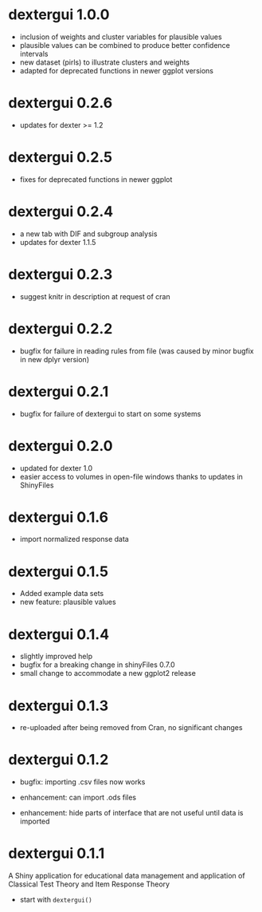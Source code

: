 # dextergui 1.0.0

* inclusion of weights and cluster variables for plausible values
* plausible values can be combined to produce better confidence intervals
* new dataset (pirls) to illustrate clusters and weights
* adapted for deprecated functions in newer ggplot versions

# dextergui 0.2.6

* updates for dexter >= 1.2

# dextergui 0.2.5

* fixes for deprecated functions in newer ggplot

# dextergui 0.2.4

* a new tab with DIF and subgroup analysis
* updates for dexter 1.1.5

# dextergui 0.2.3

* suggest knitr in description at request of cran

# dextergui 0.2.2

* bugfix for failure in reading rules from file (was caused by minor bugfix in new dplyr version)

# dextergui 0.2.1

* bugfix for failure of dextergui to start on some systems

# dextergui 0.2.0

* updated for dexter 1.0
* easier access to volumes in open-file windows thanks to updates in ShinyFiles

# dextergui 0.1.6

* import normalized response data

# dextergui 0.1.5

* Added example data sets
* new feature: plausible values

# dextergui 0.1.4

* slightly improved help
* bugfix for a breaking change in shinyFiles 0.7.0
* small change to accommodate a new ggplot2 release

# dextergui 0.1.3

* re-uploaded after being removed from Cran, no significant changes

# dextergui 0.1.2

* bugfix: importing .csv files now works

* enhancement: can import .ods files 

* enhancement: hide parts of interface that are not useful until data is imported

# dextergui 0.1.1

A Shiny application for educational data management and application of Classical Test Theory and Item Response Theory

* start with `dextergui()`